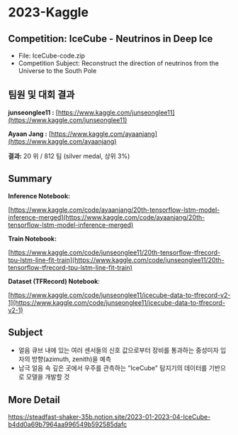 # 2023-Kaggle
## Competition: IceCube - Neutrinos in Deep Ice
* File: IceCube-code.zip
* Competition Subject: Reconstruct the direction of neutrinos from the Universe to the South Pole

## 팀원 및 대회 결과

**junseonglee11 :**  [https://www.kaggle.com/junseonglee11](https://www.kaggle.com/junseonglee11)

**Ayaan Jang     :**  [https://www.kaggle.com/ayaanjang](https://www.kaggle.com/ayaanjang)

**결과:** 20 위 / 812 팀 (silver medal, 상위 3%)

## Summary

**Inference Notebook:**

[https://www.kaggle.com/code/ayaanjang/20th-tensorflow-lstm-model-inference-merged](https://www.kaggle.com/code/ayaanjang/20th-tensorflow-lstm-model-inference-merged)

**Train Notebook:**

[https://www.kaggle.com/code/junseonglee11/20th-tensorflow-tfrecord-tpu-lstm-line-fit-train](https://www.kaggle.com/code/junseonglee11/20th-tensorflow-tfrecord-tpu-lstm-line-fit-train)

**Dataset (TFRecord) Notebook**:

[https://www.kaggle.com/code/junseonglee11/icecube-data-to-tfrecord-v2-1](https://www.kaggle.com/code/junseonglee11/icecube-data-to-tfrecord-v2-1)

## Subject

- 얼음 큐브 내에 있는 여러 센서들의 신호 값으로부터 장비를 통과하는 중성미자 입자의 방향(azimuth, zenith)을 예측
- 남극 얼음 속 깊은 곳에서 우주를 관측하는 "IceCube" 탐지기의 데이터를 기반으로 모델을 개발할 것

## More Detail
https://steadfast-shaker-35b.notion.site/2023-01-2023-04-IceCube-b4dd0a69b7964aa996549b592585dafc
